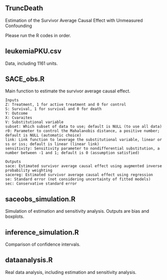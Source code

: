 ## TruncDeath
Estimation of the Survivor Average Causal Effect with Unmeasured Confounding

Please run the R codes in order.

## leukemiaPKU.csv
Data, including 1161 units.

## SACE_obs.R
Main function to estimate the survivor average causal effect.

    Inputs
    Z: Treatment, 1 for active treatment and 0 for control
    S: Survival, 1 for survival and 0 for death
    Y: Outcome
    X: Cvaraites
    V: Substitutional variable
    subset: Which subset of data to use; default is NULL (to use all data)
    r0: Parameter to control the Mahalanobis distance, a positive number; default is NULL (automatic choice)
    link: Link function to leverage the substitutional variable, linear or ss or iss; default is linear (linear link)
    sensitivity: Sensitivity parameter to nondifferential substitution, a number between -1 and 1; default is 0 (assumption satisfied)
    
    Outputs
    sace: Estimated survivor average causal effect using augmented inverse probability weighting
    sacereg: Estimated survivor average causal effect using regression
    se: Standard error (not considering uncertainty of fitted models)
    sec: Conservative standard error

## saceobs_simulation.R
Simulation of estimation and sensitivity analysis. Outputs are bias and boxplots.

## inference_simulation.R
Comparison of confidence intervals.

## dataanalysis.R
Real data analysis, including estimation and sensitivity analysis.
